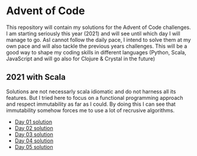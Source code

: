 # Advent of Code

This repository will contain my solutions for the Advent of Code challenges. I am starting seriously this year (2021) and will see until which day I will manage to go. AsI cannot follow the daily pace, I intend to solve them at my own pace and will also tackle the previous years challenges. This will be a good way to shape my coding skills in different languages (Python, Scala, JavaScript and will go also for Clojure & Crystal in the future)

## 2021 with Scala

Solutions are not necessarly scala idiomatic and do not harness all its features. But I tried here to focus on a functional programming approach and respect immutability as far as I could. By doing this I can see that immutability somehow forces me to use a lot of recrusive algorithms.

- [Day 01 solution](https://github.com/fbraza/adventofcode/blob/master/2021/src/main/scala/day01.scala)
- [Day 02 solution](https://github.com/fbraza/adventofcode/blob/master/2021/src/main/scala/day02.scala)
- [Day 03 solution](https://github.com/fbraza/adventofcode/blob/master/2021/src/main/scala/day03.scala)
- [Day 04 solution](https://github.com/fbraza/adventofcode/blob/master/2021/src/main/scala/day04.scala)
- [Day 05 solution](https://github.com/fbraza/adventofcode/blob/master/2021/src/main/scala/day05.scala)
